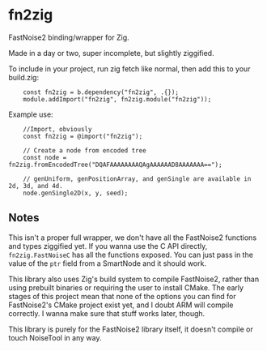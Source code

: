 # fn2zig
FastNoise2 binding/wrapper for Zig.

Made in a day or two, super incomplete, but slightly ziggified.

To include in your project, run zig fetch like normal, then add this to your build.zig:
```zig
    const fn2zig = b.dependency("fn2zig", .{});
    module.addImport("fn2zig", fn2zig.module("fn2zig"));
```

Example use:
```zig
    //Import, obviously
    const fn2zig = @import("fn2zig");

    // Create a node from encoded tree
    const node = fn2zig.fromEncodedTree("DQAFAAAAAAAAQAgAAAAAAD8AAAAAAA==");

    // genUniform, genPositionArray, and genSingle are available in 2d, 3d, and 4d.
    node.genSingle2D(x, y, seed);
```


## Notes

This isn't a proper full wrapper, we don't have all the FastNoise2 functions and types ziggified yet. If you wanna use the C API directly, `fn2zig.FastNoiseC` has all the functions exposed. You can just pass in the value of the `ptr` field from a SmartNode and it should work.

This library also uses Zig's build system to compile FastNoise2, rather than using prebuilt binaries or requiring the user to install CMake. The early stages of this project mean that none of the options you can find for FastNoise2's CMake project exist yet, and I doubt ARM will compile correctly. I wanna make sure that stuff works later, though.

This library is purely for the FastNoise2 library itself, it doesn't compile or touch NoiseTool in any way.